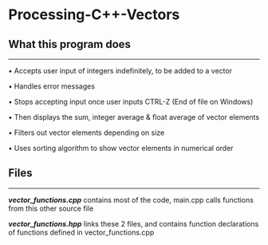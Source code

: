 # Processing-C++-Vectors

## What this program does
---------------------------
• Accepts user input of integers indefinitely, to be added to a vector

• Handles error messages

• Stops accepting input once user inputs CTRL-Z (End of file on Windows)

• Then displays the sum, integer average & float average of vector elements

• Filters out vector elements depending on size

• Uses sorting algorithm to show vector elements in numerical order

## Files
------------------------
***vector_functions.cpp*** contains most of the code, main.cpp calls functions from this other source file

***vector_functions.hpp*** links these 2 files, and contains function declarations of functions defined in vector_functions.cpp
